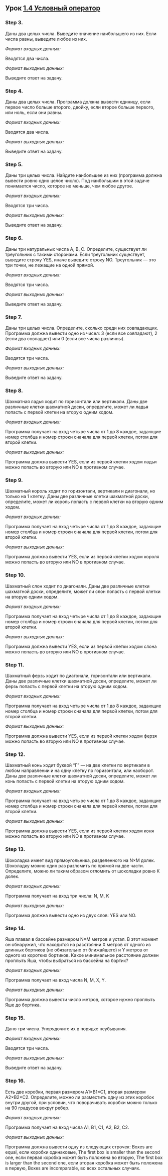 ## Урок [1.4 Условный оператор](https://stepik.org/lesson/Условный-оператор-13022)

### Step 3.

Даны два целых числа. Выведите значение наибольшего из них. Если числа равны, выведите любое из них.

*Формат входных данных:*

Вводятся два числа.

*Формат выходных данных:*

Выведите ответ на задачу.

### Step 4.

Даны два целых числа. Программа должна вывести единицу, если первое число больше второго, двойку, если второе больше первого, или ноль, если они равны.

*Формат входных данных:*

Вводятся два числа.

*Формат выходных данных:*

Выведите ответ на задачу.

### Step 5.

Даны три целых числа. Найдите наибольшее из них (программа должна вывести ровно одно целое число). Под наибольшим в этой задаче понимается число, которое не меньше, чем любое другое.

*Формат входных данных:*

Вводятся три числа.

*Формат выходных данных:*

Выведите ответ на задачу.

### Step 6.

Даны три натуральных числа A, B, C. Определите, существует ли треугольник с такими сторонами. Если треугольник существует, выведите строку YES, иначе выведите строку NO.
Треугольник — это три точки, не лежащие на одной прямой.

*Формат входных данных:*

Вводятся три числа.

*Формат выходных данных:*

Выведите ответ на задачу.

### Step 7.

Даны три целых числа. Определите, сколько среди них совпадающих. Программа должна вывести одно из чисел: 3 (если все совпадают), 2 (если два совпадает) или 0 (если все числа различны).

*Формат входных данных:*

Вводятся три числа.

*Формат выходных данных:*

Выведите ответ на задачу.

### Step 8.

Шахматная ладья ходит по горизонтали или вертикали. Даны две различные клетки шахматной доски, определите, может ли ладья попасть с первой клетки на вторую одним ходом.

*Формат входных данных:*

Программа получает на вход четыре числа от 1 до 8 каждое, задающие номер столбца и номер строки сначала для первой клетки, потом для второй клетки.

*Формат выходных данных:*

Программа должна вывести YES, если из первой клетки ходом ладьи можно попасть во вторую или NO в противном случае.

### Step 9.

Шахматный король ходит по горизонтали, вертикали и диагонали, но только на 1 клетку. Даны две различные клетки шахматной доски, определите, может ли король попасть с первой клетки на вторую одним ходом.

*Формат входных данных:*

Программа получает на вход четыре числа от 1 до 8 каждое, задающие номер столбца и номер строки сначала для первой клетки, потом для второй клетки.

*Формат выходных данных:*

Программа должна вывести YES, если из первой клетки ходом короля можно попасть во вторую или NO в противном случае.

### Step 10.

Шахматный слон ходит по диагонали. Даны две различные клетки шахматной доски, определите, может ли слон попасть с первой клетки на вторую одним ходом.

*Формат входных данных:*

Программа получает на вход четыре числа от 1 до 8 каждое, задающие номер столбца и номер строки сначала для первой клетки, потом для второй клетки.

*Формат выходных данных:*

Программа должна вывести YES, если из первой клетки ходом слона можно попасть во вторую или NO в противном случае.

### Step 11.

Шахматный ферзь ходит по диагонали, горизонтали или вертикали. Даны две различные клетки шахматной доски, определите, может ли ферзь попасть с первой клетки на вторую одним ходом.

*Формат входных данных:*

Программа получает на вход четыре числа от 1 до 8 каждое, задающие номер столбца и номер строки сначала для первой клетки, потом для второй клетки.

*Формат выходных данных:*

Программа должна вывести YES, если из первой клетки ходом ферзя можно попасть во вторую или NO в противном случае.

### Step 12.

Шахматный конь ходит буквой “Г” — на две клетки по вертикали в любом направлении и на одну клетку по горизонтали, или наоборот. Даны две различные клетки шахматной доски, определите, может ли конь попасть с первой клетки на вторую одним ходом.

*Формат входных данных:*

Программа получает на вход четыре числа от 1 до 8 каждое, задающие номер столбца и номер строки сначала для первой клетки, потом для второй клетки.

*Формат выходных данных:*

Программа должна вывести YES, если из первой клетки ходом коня можно попасть во вторую или NO в противном случае.

### Step 13.

Шоколадка имеет вид прямоугольника, разделенного на N×M долек. Шоколадку можно один раз разломить по прямой на две части. Определите, можно ли таким образом отломить от шоколадки ровно K долек.

*Формат входных данных:*

Программа получает на вход три числа: N, M, K

*Формат выходных данных:*

Программа должна вывести одно из двух слов: YES или NO.

### Step 14.

Яша плавал в бассейне размером N×M метров и устал. В этот момент он обнаружил, что находится на расстоянии X метров от одного из длинных бортиков (не обязательно от ближайшего) и Y метров от одного из коротких бортиков. Какое минимальное расстояние должен проплыть Яша, чтобы выбраться из бассейна на бортик?

*Формат входных данных:*

Программа получает на вход числа N, M, X, Y.

*Формат выходных данных:*

Программа должна вывести число метров, которое нужно проплыть Яше до бортика.

### Step 15.

Дано три числа. Упорядочите их в порядке неубывания.

*Формат входных данных:*

Вводятся три числа.

*Формат выходных данных:*

Выведите ответ на задачу. 

### Step 16.

Есть две коробки, первая размером A1×B1×C1, вторая размером A2×B2×C2. Определите, можно ли разместить одну из этих коробок внутри другой, при условии, что поворачивать коробки можно только на 90 градусов вокруг ребер.

*Формат входных данных:*

Программа получает на вход числа A1, B1, C1, A2, B2, C2.

*Формат выходных данных:*

Программа должна вывести одну из следующих строчек: 
Boxes are equal, если коробки одинаковые, 
The first box is smaller than the second one, если первая коробка может быть положена во вторую, 
The first box is larger than the second one, если вторая коробка может быть положена в первую, 
Boxes are incomparable, во всех остальных случаях.
